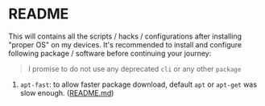 # README

This will contains all the scripts / hacks / configurations after installing "proper OS" on my devices.
It's recommended to install and configure following package / software before continuing your journey:

> I promise to do not use any deprecated `cli` or any other `package`

1. `apt-fast`: to allow faster package download, default `apt` or `apt-get` was slow enough. ([README.md](apt-fast/README.md))

